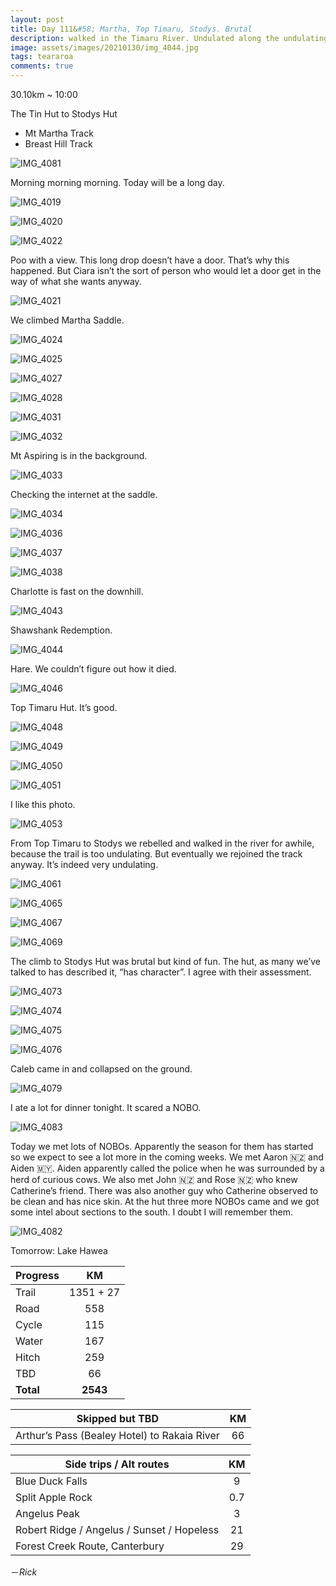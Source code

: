 ```yaml
---
layout: post
title: Day 111&#58; Martha, Top Timaru, Stodys. Brutal
description: walked in the Timaru River. Undulated along the undulating undulations. Then a brutal climb to Stodys Hut. 
image: assets/images/20210130/img_4044.jpg
tags: teararoa
comments: true
---
```


30.10km ~ 10:00

The Tin Hut to Stodys Hut

- Mt Martha Track
- Breast Hill Track

![IMG_4081](/assets/images/20210130/img_4081.jpg)

Morning morning morning. Today will be a long day. 

![IMG_4019](/assets/images/20210130/img_4019.jpg)

![IMG_4020](/assets/images/20210130/img_4020.jpg)

![IMG_4022](/assets/images/20210130/img_4022.jpg)

Poo with a view. This long drop doesn’t have a door. That’s why this happened. But Ciara isn’t the sort of person who would let a door get in the way of what she wants anyway. 

![IMG_4021](/assets/images/20210130/img_4021.jpg)

We climbed Martha Saddle. 

![IMG_4024](/assets/images/20210130/img_4024.jpg)

![IMG_4025](/assets/images/20210130/img_4025.jpg)

![IMG_4027](/assets/images/20210130/img_4027.jpg)

![IMG_4028](/assets/images/20210130/img_4028.jpg)

![IMG_4031](/assets/images/20210130/img_4031.jpg)

![IMG_4032](/assets/images/20210130/img_4032.jpg)

Mt Aspiring is in the background. 

![IMG_4033](/assets/images/20210130/img_4033.jpg)

Checking the internet at the saddle. 

![IMG_4034](/assets/images/20210130/img_4034.jpg)

![IMG_4036](/assets/images/20210130/img_4036.jpg)

![IMG_4037](/assets/images/20210130/img_4037.jpg)

![IMG_4038](/assets/images/20210130/img_4038.jpg)

Charlotte is fast on the downhill. 

![IMG_4043](/assets/images/20210130/img_4043.jpg)

Shawshank Redemption. 

![IMG_4044](/assets/images/20210130/img_4044.jpg)

Hare. We couldn’t figure out how it died. 

![IMG_4046](/assets/images/20210130/img_4046.jpg)

Top Timaru Hut. It’s good. 

![IMG_4048](/assets/images/20210130/img_4048.jpg)

![IMG_4049](/assets/images/20210130/img_4049.jpg)

![IMG_4050](/assets/images/20210130/img_4050.jpg)

![IMG_4051](/assets/images/20210130/img_4051.jpg)

I like this photo. 

![IMG_4053](/assets/images/20210130/img_4053.jpg)

From Top Timaru to Stodys we rebelled and walked in the river for awhile, because the trail is too undulating. But eventually we rejoined the track anyway. It’s indeed very undulating. 

![IMG_4061](/assets/images/20210130/img_4061.jpg)

![IMG_4065](/assets/images/20210130/img_4065.jpg)

![IMG_4067](/assets/images/20210130/img_4067.jpg)

![IMG_4069](/assets/images/20210130/img_4069.jpg)

The climb to Stodys Hut was brutal but kind of fun. The hut, as many we’ve talked to has described it, “has character”. I agree with their assessment. 

![IMG_4073](/assets/images/20210130/img_4073.jpg)

![IMG_4074](/assets/images/20210130/img_4074.jpg)

![IMG_4075](/assets/images/20210130/img_4075.jpg)

![IMG_4076](/assets/images/20210130/img_4076.jpg)

Caleb came in and collapsed on the ground. 

![IMG_4079](/assets/images/20210130/img_4079.jpg)

I ate a lot for dinner tonight. It scared a NOBO. 

![IMG_4083](/assets/images/20210130/img_4083.jpg)

Today we met lots of NOBOs. Apparently the season for them has started so we expect to see a lot more in the coming weeks. We met Aaron 🇳🇿 and Aiden 🇲🇾. Aiden apparently called the police when he was surrounded by a herd of curious cows. We also met John 🇳🇿 and Rose 🇳🇿 who knew Catherine’s friend. There was also another guy who Catherine observed to be clean and has nice skin. At the hut three more NOBOs came and we got some intel about sections to the south. I doubt I will remember them. 

![IMG_4082](/assets/images/20210130/img_4082.jpg)

Tomorrow: Lake Hawea


| Progress | KM |
| ---- |:----:|
| Trail | 1351 + 27 |
| Road | 558 |
| Cycle | 115 |
| Water | 167 |
| Hitch | 259 |
| TBD | 66 |
| **Total** | **2543** |

| Skipped but TBD | KM |
| ---- |:----:|
| Arthur’s Pass (Bealey Hotel) to Rakaia River | 66 |

| Side trips / Alt routes | KM |
| ---- |:----:|
| Blue Duck Falls | 9 |
| Split Apple Rock | 0.7 |
| Angelus Peak | 3 |
| Robert Ridge / Angelus / Sunset / Hopeless | 21 |
| Forest Creek Route, Canterbury | 29 |


－_Rick_
